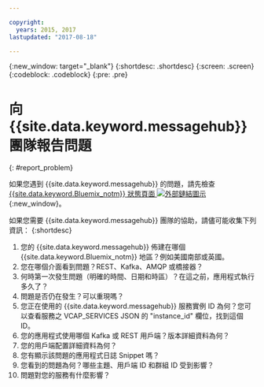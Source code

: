 ```yaml
---

copyright:
  years: 2015, 2017
lastupdated: "2017-08-18"

---
```


{:new_window: target="_blank"}
{:shortdesc: .shortdesc}
{:screen: .screen}
{:codeblock: .codeblock}
{:pre: .pre}



# 向 {{site.data.keyword.messagehub}} 團隊報告問題
{: #report_problem}

如果您遇到 {{site.data.keyword.messagehub}} 的問題，請先檢查 [{{site.data.keyword.Bluemix_notm}} 狀態頁面 ![外部鏈結圖示](../../icons/launch-glyph.svg "外部鏈結圖示")](https://status.ng.bluemix.net/){:new_window}。 

如果您需要 {{site.data.keyword.messagehub}} 團隊的協助，請儘可能收集下列資訊：
{:shortdesc}

1. 您的 {{site.data.keyword.messagehub}} 佈建在哪個 {{site.data.keyword.Bluemix_notm}} 地區？例如美國南部或英國。 
2. 您在哪個介面看到問題？REST、Kafka、AMQP 或橋接器？
3. 何時第一次發生問題（明確的時間、日期和時區）？在這之前，應用程式執行多久了？
4. 問題是否仍在發生？可以重現嗎？
5. 您正在使用的 {{site.data.keyword.messagehub}} 服務實例 ID 為何？您可以查看服務之 VCAP_SERVICES JSON 的 "instance_id" 欄位，找到這個 ID。
6. 您的應用程式使用哪個 Kafka 或 REST 用戶端？版本詳細資料為何？
7. 您的用戶端配置詳細資料為何？
8. 您有顯示該問題的應用程式日誌 Snippet 嗎？
9. 您看到的問題為何？哪些主題、用戶端 ID 和群組 ID 受到影響？
10. 問題對您的服務有什麼影響？















